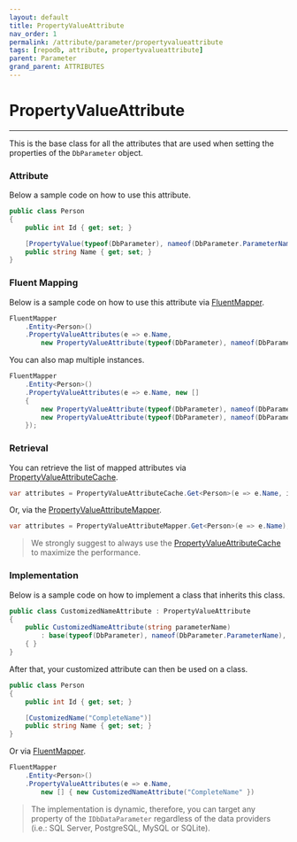```yaml
---
layout: default
title: PropertyValueAttribute
nav_order: 1
permalink: /attribute/parameter/propertyvalueattribute
tags: [repodb, attribute, propertyvalueattribute]
parent: Parameter
grand_parent: ATTRIBUTES
---
```


# PropertyValueAttribute

---

This is the base class for all the attributes that are used when setting the properties of the `DbParameter` object.

### Attribute

Below a sample code on how to use this attribute.

```csharp
public class Person
{
    public int Id { get; set; }

    [PropertyValue(typeof(DbParameter), nameof(DbParameter.ParameterName), "CompleteName")]
    public string Name { get; set; }
}
```

### Fluent Mapping

Below is a sample code on how to use this attribute via [FluentMapper](/mapper/fluentmapper).

```csharp
FluentMapper
    .Entity<Person>()
    .PropertyValueAttributes(e => e.Name,
        new PropertyValueAttribute(typeof(DbParameter), nameof(DbParameter.ParameterName), "CompleteName"));
```

You can also map multiple instances.

```csharp
FluentMapper
    .Entity<Person>()
    .PropertyValueAttributes(e => e.Name, new []
    {
        new PropertyValueAttribute(typeof(DbParameter), nameof(DbParameter.ParameterName), "CompleteName")
        new PropertyValueAttribute(typeof(DbParameter), nameof(DbParameter.DbType), DbType.NVarChar)
    });
```

### Retrieval

You can retrieve the list of mapped attributes via [PropertyValueAttributeCache](/cacher/propertyvalueattributecache).

```csharp
var attributes = PropertyValueAttributeCache.Get<Person>(e => e.Name, includeMappings: true);
```

Or, via the [PropertyValueAttributeMapper](/mapper/propertyvalueattributemapper).

```csharp
var attributes = PropertyValueAttributeMapper.Get<Person>(e => e.Name);
```

> We strongly suggest to always use the [PropertyValueAttributeCache](/cacher/propertyvalueattributecache) to maximize the performance.

### Implementation

Below is a sample code on how to implement a class that inherits this class.

```csharp
public class CustomizedNameAttribute : PropertyValueAttribute
{
    public CustomizedNameAttribute(string parameterName)
        : base(typeof(DbParameter), nameof(DbParameter.ParameterName), parameterName)
    { }
}
```

After that, your customized attribute can then be used on a class.

```csharp
public class Person
{
    public int Id { get; set; }

    [CustomizedName("CompleteName")]
    public string Name { get; set; }
}
```

Or via [FluentMapper](/mapper/fluentmapper).

```csharp
FluentMapper
    .Entity<Person>()
    .PropertyValueAttributes(e => e.Name,
        new [] { new CustomizedNameAttribute("CompleteName" })
```

> The implementation is dynamic, therefore, you can target any property of the `IDbDataParameter` regardless of the data providers (i.e.: SQL Server, PostgreSQL, MySQL or SQLite).


